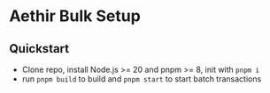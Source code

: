 # Aethir Bulk Setup

## Quickstart

- Clone repo, install Node.js >= 20 and pnpm >= 8, init with `pnpm i`
- run `pnpm build` to build and `pnpm start` to start batch transactions

